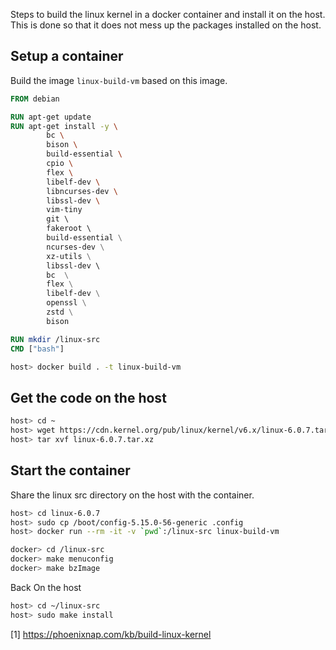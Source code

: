 Steps to build the linux kernel in a docker container and install it on the host.
This is done so that it does not mess up the packages installed on the host.


## Setup a container

Build the image `linux-build-vm` based on this image.

```Dockerfile
FROM debian

RUN apt-get update
RUN apt-get install -y \
        bc \
        bison \
        build-essential \
        cpio \
        flex \
        libelf-dev \
        libncurses-dev \
        libssl-dev \
        vim-tiny
        git \ 
        fakeroot \ 
        build-essential \
        ncurses-dev \
        xz-utils \
        libssl-dev \ 
        bc  \
        flex \
        libelf-dev \
        openssl \
        zstd \
        bison

RUN mkdir /linux-src
CMD ["bash"]
```

```bash
host> docker build . -t linux-build-vm
```

## Get the code on the host

```bash
host> cd ~
host> wget https://cdn.kernel.org/pub/linux/kernel/v6.x/linux-6.0.7.tar.xz
host> tar xvf linux-6.0.7.tar.xz
```

## Start the container

Share the linux src directory on the host with the container.

```bash
host> cd linux-6.0.7
host> sudo cp /boot/config-5.15.0-56-generic .config
host> docker run --rm -it -v `pwd`:/linux-src linux-build-vm
```

```bash
docker> cd /linux-src
docker> make menuconfig
docker> make bzImage
```

Back On the host
```bash
host> cd ~/linux-src
host> sudo make install
```

[1] https://phoenixnap.com/kb/build-linux-kernel
